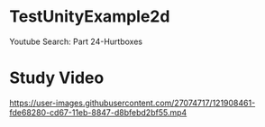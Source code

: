 # TestUnityExample2d

Youtube Search: Part 24-Hurtboxes


# Study Video


https://user-images.githubusercontent.com/27074717/121908461-fde68280-cd67-11eb-8847-d8bfebd2bf55.mp4


